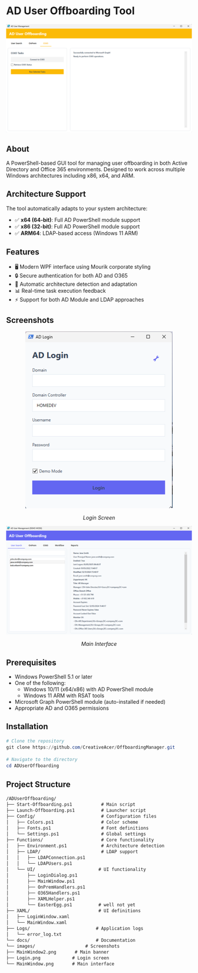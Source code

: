 # AD User Offboarding Tool

<div align="center">
    <img src="./Docs/Images/MainWindow2.png" alt="AD User Offboarding Tool" width="800"/>
</div>

## About
A PowerShell-based GUI tool for managing user offboarding in both Active Directory and Office 365 environments. Designed to work across multiple Windows architectures including x86, x64, and ARM.

## Architecture Support
The tool automatically adapts to your system architecture:
- ✅ **x64 (64-bit)**: Full AD PowerShell module support
- ✅ **x86 (32-bit)**: Full AD PowerShell module support
- ✅ **ARM64**: LDAP-based access (Windows 11 ARM)

## Features
- 🖥️ Modern WPF interface using Mourik corporate styling
- 🔒 Secure authentication for both AD and O365
- 🔄 Automatic architecture detection and adaptation
- 📊 Real-time task execution feedback
- ⚡ Support for both AD Module and LDAP approaches

## Screenshots

<div align="center">
    <img src="./Docs/Images/Login.png" alt="Login Screen" width="400"/>
    <p><em>Login Screen</em></p>
</div>

<div align="center">
    <img src="./Docs/Images/MainWindow.png" alt="Main Interface" width="800"/>
    <p><em>Main Interface</em></p>
</div>

## Prerequisites
- Windows PowerShell 5.1 or later
- One of the following:
  - Windows 10/11 (x64/x86) with AD PowerShell module
  - Windows 11 ARM with RSAT tools
- Microsoft Graph PowerShell module (auto-installed if needed)
- Appropriate AD and O365 permissions

## Installation

```powershell
# Clone the repository
git clone https://github.com/CreativeAcer/OffboardingManager.git

# Navigate to the directory
cd ADUserOffboarding
```

## Project Structure
```plaintext
/ADUserOffboarding/
├── Start-Offboarding.ps1           # Main script
├── Launch-Offboarding.ps1          # Launcher script
├── Config/                         # Configuration files
│   ├── Colors.ps1                  # Color scheme
│   ├── Fonts.ps1                   # Font definitions
│   └── Settings.ps1                # Global settings
├── Functions/                      # Core functionality
│   ├── Environment.ps1             # Architecture detection
│   ├── LDAP/                       # LDAP support
│   │   ├── LDAPConnection.ps1
│   │   └── LDAPUsers.ps1
│   └── UI/                        # UI functionality
│       ├── LoginDialog.ps1
│       ├── MainWindow.ps1
│       ├── OnPremHandlers.ps1
│       ├── O365Handlers.ps1
│       ├── XAMLHelper.ps1
│       └── EasterEgg.ps1          # well not yet
├── XAML/                          # UI definitions
│   ├── LoginWindow.xaml
│   └── MainWindow.xaml
├── Logs/                         # Application logs
│   └── error_log.txt
└── docs/                         # Documentation
└── images/                   # Screenshots
├── MainWindow2.png       # Main banner
├── Login.png            # Login screen
└── MainWindow.png       # Main interface
```
